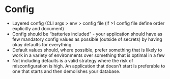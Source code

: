 <!-- Space: OP -->
<!-- Parent: Operational Readiness Review -->
<!-- Title: OPR - Configuration -->

# Config

- Layered config (CLI args > env > config file (if >1 config file define order explicitly and document)
- Config should be “batteries included” - your application should have as few mandatory config values as possible (outside of secrets) by having okay defaults for everything
- Default values should, where possible, prefer something that is likely to work in a variety of environments over something that is optimal in a few
- Not including defaults is a valid strategy where the risk of misconfiguration is high. An application that doesn’t start is preferable to one that starts and then demolishes your database.
